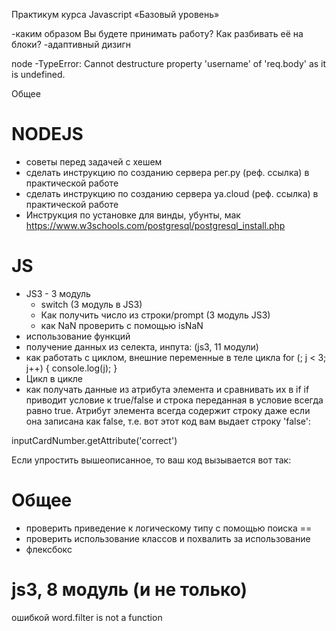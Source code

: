 
Практикум курса Javascript «Базовый уровень»

-каким образом Вы будете принимать работу? Как разбивать её на блоки?
-адаптивный дизигн

node
-TypeError: Cannot destructure property 'username' of 'req.body' as it is undefined.

Общее

# NODEJS
- советы перед задачей с хешем
- сделать инструкцию по созданию сервера рег.ру (реф. ссылка) в практической работе
- сделать инструкцию по созданию сервера ya.cloud (реф. ссылка) в практической работе
- Инструкция по установке для винды, убунты, мак
https://www.w3schools.com/postgresql/postgresql_install.php

# JS
- JS3 - 3 модуль
  - switch (3 модуль в JS3)
  - Как получить число из строки/prompt (3 модуль JS3)
  - как NaN проверить с помощью isNaN
- использование функций
- получение данных из селекта, инпута: (js3, 11 модули)
- как работать с циклом, внешние переменные в теле цикла
for (; j < 3; j++) {
  console.log(j);
}
- Цикл в цикле
- как получать данные из атрибута элемента и сравнивать их в if 
if приводит условие к true/false и строка переданная в условие всегда равно true. Атрибут элемента  всегда содержит строку даже если она записана как false, т.е. вот этот код вам выдает строку 'false':

inputCardNumber.getAttribute('correct')


Если упростить вышеописанное, то ваш код вызывается вот так:

# Общее
- проверить приведение к логическому типу с помощью поиска ==
- проверить использование классов и похвалить за использование
- флексбокс

# js3, 8 модуль (и не только)
ошибкой word.filter is not a function

